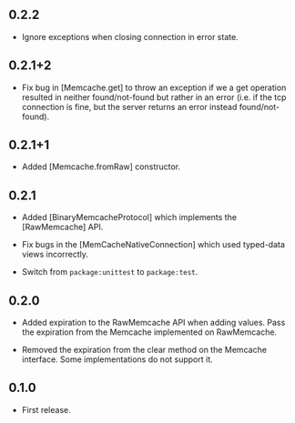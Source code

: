 ## 0.2.2

* Ignore exceptions when closing connection in error state.

## 0.2.1+2

* Fix bug in [Memcache.get] to throw an exception if we a get operation resulted
  in neither found/not-found but rather in an error (i.e. if the tcp connection
  is fine, but the server returns an error instead found/not-found).

## 0.2.1+1

* Added [Memcache.fromRaw] constructor.

## 0.2.1

* Added [BinaryMemcacheProtocol] which implements the [RawMemcache] API.

* Fix bugs in the [MemCacheNativeConnection] which used typed-data views
  incorrectly.

* Switch from `package:unittest` to `package:test`.

## 0.2.0

* Added expiration to the RawMemcache API when adding values. Pass the
  expiration from the Memcache implemented on RawMemcache.

* Removed the expiration from the clear method on the Memcache interface. Some
  implementations do not support it.

## 0.1.0

* First release.
